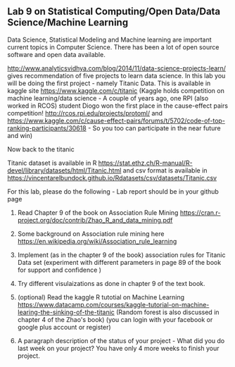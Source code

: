 ## Lab 9 on Statistical Computing/Open Data/Data Science/Machine Learning

Data Science, Statistical Modeling and Machine learning are important current topics in Computer Science. There has been a lot of open source software and open data available.

http://www.analyticsvidhya.com/blog/2014/11/data-science-projects-learn/ gives recommendation of five projects to learn data
science.  In this lab you will be doing the first project - namely Titanic Data. This is available in kaggle site
https://www.kaggle.com/c/titanic (Kaggle holds competition on machine learning/data science - A couple of years ago,
one RPI (also worked in RCOS) student Diogo won the first place in the cause-effect pairs competition! http://rcos.rpi.edu/projects/protoml/
and https://www.kaggle.com/c/cause-effect-pairs/forums/t/5702/code-of-top-ranking-participants/30618 - So you too
can participate in the near future and win)

Now back to the titanic

Titanic dataset is available in R https://stat.ethz.ch/R-manual/R-devel/library/datasets/html/Titanic.html and csv format is
available in https://vincentarelbundock.github.io/Rdatasets/csv/datasets/Titanic.csv

For this lab, please do the following - Lab report should be in your github page

1) Read Chapter 9 of the book on Association Rule Mining  https://cran.r-project.org/doc/contrib/Zhao_R_and_data_mining.pdf 

2) Some background on Association rule mining  here https://en.wikipedia.org/wiki/Association_rule_learning

3) Implement (as in the chapter 9 of the book) association rules for Titanic Data set (experiment with different parameters 
in page 89 of the book for support and confidence )

4) Try different visulaizations as done in chapter 9 of the text book.

5) (optional) Read the kaggle R tutotial on Machine Learning https://www.datacamp.com/courses/kaggle-tutorial-on-machine-learing-the-sinking-of-the-titanic  (Random forest is also discussed in chapter 4 of the Zhao's book)
(you can login with your facebook or google plus account or register)

6)  A paragraph description of the status of your project - What did you do last week on your project? You have
only 4 more weeks to finish your project.

